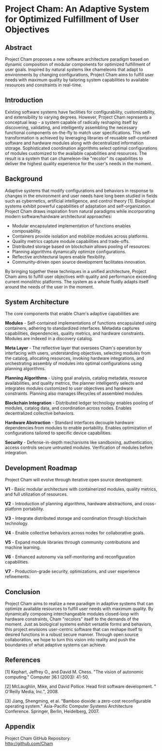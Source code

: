 # Project Cham: An Adaptive System for Optimized Fulfillment of User Objectives

## Abstract

Project Cham proposes a new software architecture paradigm based on dynamic composition of modular components for optimized fulfillment of user goals. Inspired by natural systems like chameleons that adapt to environments by changing configurations, Project Cham aims to fulfill user needs with maximum quality by tailoring system capabilities to available resources and constraints in real-time.

## Introduction  

Existing software systems have facilities for configurability, customizability, and extensibility to varying degrees. However, Project Cham represents a conceptual leap - a system capable of radically reshaping itself by discovering, validating, and intelligently assembling the necessary functional components on-the-fly to match user specifications. This self-transformation is achieved by leveraging libraries of reusable self-contained software and hardware modules along with decentralized information storage. Sophisticated coordination algorithms select optimal configurations of modules customized to the available capabilities and resources. The result is a system that can chameleon-like "recolor" its capabilities to deliver the highest quality experience for the user's needs in the moment.

## Background

Adaptive systems that modify configurations and behaviors in response to changes in the environment and user needs have long been studied in fields such as cybernetics, artificial intelligence, and control theory [1]. Biological systems exhibit powerful capabilities of adaptation and self-organization. Project Cham draws inspiration from natural paradigms while incorporating modern software/hardware architectural approaches:

- Modular encapsulated implementation of functions enables composability.
- Containers provide isolation and mobilize modules across platforms.
- Quality metrics capture module capabilities and trade-offs. 
- Distributed storage based on blockchain allows pooling of resources.
- Planning algorithms dynamically optimize configurations.
- Reflective architectural layers enable flexibility.
- Community-driven open source development facilitates innovation.

By bringing together these techniques in a unified architecture, Project Cham aims to fulfill user objectives with quality and performance exceeding current monolithic platforms. The system as a whole fluidly adapts itself around the needs of the user in the moment.

## System Architecture

The core components that enable Cham's adaptive capabilities are:

**Modules** - Self-contained implementations of functions encapsulated using containers, adhering to standardized interfaces. Metadata captures capabilities, dependencies, quality metrics, and hardware constraints. Modules are indexed in a discovery catalog.

**Meta Layer** - The reflective layer that oversees Cham's operation by interfacing with users, understanding objectives, selecting modules from the catalog, allocating resources, invoking hardware integrations, and orchestrating assembly of modules into optimal configurations using planning algorithms.

**Planning Algorithms** - Using goal analysis, catalog metadata, resource availabilities, and quality metrics, the planner intelligently selects and integrates modules customized to user objectives and hardware constraints. Planning also manages lifecycles of assembled modules.

**Blockchain Integration** - Distributed ledger technology enables pooling of modules, catalog data, and coordination across nodes. Enables decentralized collective behaviors.

**Hardware Abstraction** - Standard interfaces decouple hardware dependencies from modules to enable portability. Enables optimization of configurations tailored to specific device capabilities. 

**Security** - Defense-in-depth mechanisms like sandboxing, authentication, access controls secure untrusted modules. Verification of modules before integration.

## Development Roadmap

Project Cham will evolve through iterative open source development:

**V1** - Basic modular architecture with containerized modules, quality metrics, and full utilization of resources.

**V2** - Introduction of planning algorithms, hardware abstractions, and cross-platform portability.

**V3** - Integrate distributed storage and coordination through blockchain technology. 

**V4** - Enable collective behaviors across nodes for collaborative goals.

**V5** - Expand module libraries through community contributions and machine learning.

**V6** - Enhanced autonomy via self-monitoring and reconfiguration capabilities.

**V7** - Production-grade security, optimizations, and user experience refinements.

## Conclusion

Project Cham aims to realize a new paradigm in adaptive systems that can optimize available resources to fulfill user needs with maximum quality. By dynamically composing interchangeable modules closed-loop with hardware constraints, Cham "recolors" itself to the demands of the moment. Just as biological systems exhibit versatile forms and behaviors, this project envisions user-centric software that can reshape itself to desired functions in a robust secure manner. Through open source collaboration, we hope to turn this vision into reality and push the boundaries of what adaptive systems can achieve.

## References

[1] Kephart, Jeffrey O., and David M. Chess. "The vision of autonomic computing." Computer 36.1 (2003): 41-50.

[2] McLaughlin, Mike, and David Pollice. Head first software development. " O'Reilly Media, Inc.", 2008.

[3] Jiang, Shengming, et al. "Bamboo dioxide: a zero-cost reconfigurable operating system." Asia-Pacific Computer Systems Architecture Conference. Springer, Berlin, Heidelberg, 2007. 

## Appendix

Project Cham GitHub Repository:  
http://github.com/Cham
